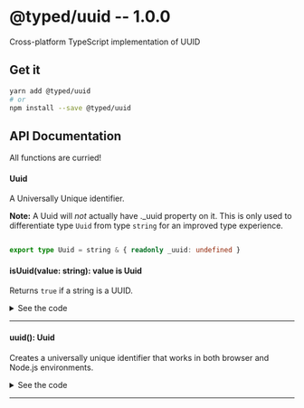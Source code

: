 # @typed/uuid -- 1.0.0

Cross-platform TypeScript implementation of UUID

## Get it
```sh
yarn add @typed/uuid
# or
npm install --save @typed/uuid
```

## API Documentation

All functions are curried!

#### Uuid

<p>

A Universally Unique identifier.

**Note:** A Uuid will *not* actually have ._uuid property on it. This is only used to
differentiate type `Uuid` from type `string` for an improved type experience.

</p>


```typescript

export type Uuid = string & { readonly _uuid: undefined }

```


#### isUuid(value: string): value is Uuid

<p>

Returns `true` if a string is a UUID.

</p>


<details>
<summary>See the code</summary>

```typescript

export function isUuid(value: string | Uuid): value is Uuid {
  return uuidPattern.test(value as string)
}

```

</details>
<hr />


#### uuid(): Uuid

<p>

Creates a universally unique identifier that works in both browser and Node.js
environments.

</p>


<details>
<summary>See the code</summary>

```typescript

export const uuid = pipe(randomUuidSeed, uuid4) as () => Uuid

```

</details>
<hr />
